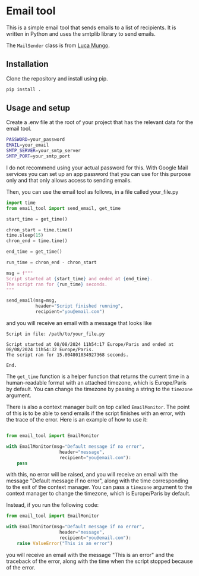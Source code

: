 # Email tool

This is a simple email tool that sends emails to a list of recipients. It is written in Python and uses the smtplib
library to send emails.

The `MailSender` class is from [Luca Mungo](https://github.com/lucamungo/).

## Installation

Clone the repository and install using pip.

```bash
pip install .
```

## Usage and setup

Create a .env file at the root of your project that has the relevant data for the email tool.

```bash
PASSWORD=your_password
EMAIL=your_email
SMTP_SERVER=your_smtp_server
SMTP_PORT=your_smtp_port
```

I do not recommend using your actual password for this. With Google Mail services you can set up
an app password that you can use for this purpose only and that only allows access to sending emails.

Then, you can use the email tool as follows, in a file called your_file.py

```python
import time
from email_tool import send_email, get_time

start_time = get_time()

chron_start = time.time()
time.sleep(15)
chron_end = time.time()

end_time = get_time()

run_time = chron_end - chron_start

msg = f"""
Script started at {start_time} and ended at {end_time}.
The script ran for {run_time} seconds.
"""

send_email(msg=msg,
           header="Script finished running",
           recipient="you@email.com")
```

and you will receive an email with a message that looks like 

```
Script in file: /path/to/your_file.py

Script started at 08/08/2024 11h54:17 Europe/Paris and ended at 08/08/2024 11h54:32 Europe/Paris.
The script ran for 15.004801034927368 seconds.

End.
```

The `get_time` function is a helper function that returns the current time in a human-readable format with an attached
timezone, which is Europe/Paris by default. You can change the timezone by passing a string to the `timezone` argument.


There is also a context manager built on top called `EmailMonitor`. The point of this is to be able to
send emails if the script finishes with an error, with the trace of the error. Here is an example of how to use it:

```python

from email_tool import EmailMonitor

with EmailMonitor(msg="Default message if no error",
                    header="message",
                    recipient="you@email.com"):
    pass
```

with this, no error will be raised, and you will receive an email with the message "Default message if no error",
along with the time corresponding to the exit of the context manager. You can pass a `timezone` argument to the context
manager to change the timezone, which is Europe/Paris by default.

Instead, if you run the following code:

```python
from email_tool import EmailMonitor

with EmailMonitor(msg="Default message if no error",
                    header="message",
                    recipient="you@email.com"): 
    raise ValueError("This is an error")
```

you will receive an email with the message "This is an error" and the traceback of the error, along with the time when the script 
stopped because of the error.
